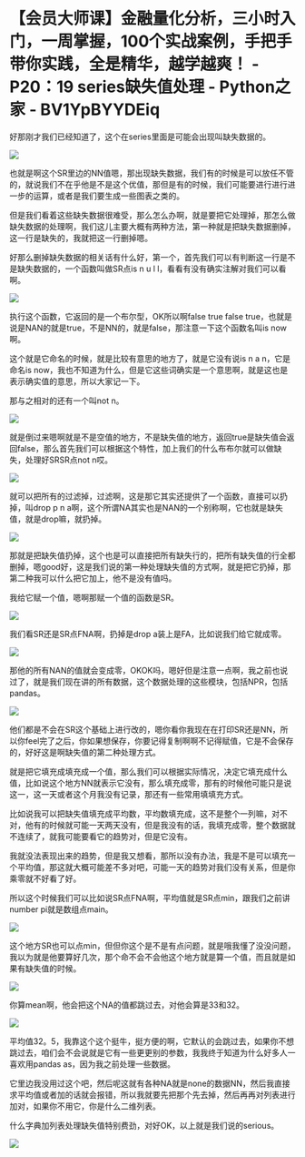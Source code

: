 # 【会员大师课】金融量化分析，三小时入门，一周掌握，100个实战案例，手把手带你实践，全是精华，越学越爽！ - P20：19 series缺失值处理 - Python之家 - BV1YpBYYDEiq

好那刚才我们已经知道了，这个在series里面是可能会出现叫缺失数据的。

![](img/eadc9a61771b0a00cd22d01d28145983_1.png)

也就是啊这个SR里边的NN值嗯，那出现缺失数据，我们有的时候是可以放任不管的，就说我们不在乎他是不是这个优值，那但是有的时候，我们可能要进行进行进一步的运算，或者是我们要生成一些图表之类的。

但是我们看着这些缺失数据很难受，那么怎么办啊，就是要把它处理掉，那怎么做缺失数据的处理啊，我们这儿主要大概有两种方法，第一种就是把缺失数据删掉，这一行是缺失的，我就把这一行删掉嗯。

好那么删掉缺失数据的相关话有什么好，第一个，首先我们可以有判断这一行是不是缺失数据的，一个函数叫做SR点is n u l l，看看有没有确实注解对我们可以看啊。



![](img/eadc9a61771b0a00cd22d01d28145983_3.png)

执行这个函数，它返回的是一个布尔型，OK所以啊false true false true，也就是说是NAN的就是true，不是NN的，就是false，那注意一下这个函数名叫is now啊。

这个就是它命名的时候，就是比较有意思的地方了，就是它没有说is n a n，它是命名is now，我也不知道为什么，但是它这些词确实是一个意思啊，就是这也是表示确实值的意思，所以大家记一下。

那与之相对的还有一个叫not n。

![](img/eadc9a61771b0a00cd22d01d28145983_5.png)

就是倒过来嗯啊就是不是空值的地方，不是缺失值的地方，返回true是缺失值会返回false，那么首先我们可以根据这个特性，加上我们的什么布布尔就可以做缺失，处理好SRSR点not n哎。



![](img/eadc9a61771b0a00cd22d01d28145983_7.png)

就可以把所有的过滤掉，过滤啊，这是那它其实还提供了一个函数，直接可以扔掉，叫drop p n a啊，这个所谓NA其实也是NAN的一个别称啊，它也就是缺失值，就是drop嘛，就扔掉。



![](img/eadc9a61771b0a00cd22d01d28145983_9.png)

那就是把缺失值扔掉，这个也是可以直接把所有缺失行的，把所有缺失值的行全都删掉，嗯good好，这是我们说的第一种处理缺失值的方式啊，就是把它扔掉，那第二种我可以什么把它加上，他不是没有值吗。

我给它赋一个值，嗯啊那赋一个值的函数是SR。

![](img/eadc9a61771b0a00cd22d01d28145983_11.png)

我们看SR还是SR点FNA啊，扔掉是drop a装上是FA，比如说我们给它就成零。

![](img/eadc9a61771b0a00cd22d01d28145983_13.png)

那他的所有NAN的值就会变成零，OKOK吗，嗯好但是注意一点啊，我之前也说过了，就是我们现在讲的所有数据，这个数据处理的这些模块，包括NPR，包括pandas。



![](img/eadc9a61771b0a00cd22d01d28145983_15.png)

他们都是不会在SR这个基础上进行改的，嗯你看你我现在在打印SR还是NN，所以你feel完了之后，你如果想保存，你要记得复制啊啊不记得赋值，它是不会保存的，好好这是啊缺失值的第二种处理方式。

就是把它填充成填充成一个值，那么我们可以根据实际情况，决定它填充成什么值，比如说这个地方NN就表示它没有，那么填充成零，那有的时候他可能只是说这一，这一天或者这个月我没有记录，那还有一些常用填填充方式。

比如说我可以把缺失值填充成平均数，平均数填充成，这不是整个一列嘛，对不对，他有的时候就可能一天两天没有，但是我没有的话，我填充成零，整个数据就不连续了，就我可能要看它的趋势对，但是它没有。

我就没法表现出来的趋势，但是我又想看，那所以没有办法，我是不是可以填充一个平均值，那这就大概可能差不多对吧，可能一天的趋势对我们没有关系，但是你乘零就不好看了好。

所以这个时候我们可以比如说SR点FNA啊，平均值就是SR点min，跟我们之前讲number pi就是数组点main。



![](img/eadc9a61771b0a00cd22d01d28145983_17.png)

这个地方SR也可以点min，但但你这个是不是有点问题，就是哦我懂了没没问题，我以为就是他要算好几次，那个命不会不会他这个地方就是算一个值，而且就是如果有缺失值的时候。



![](img/eadc9a61771b0a00cd22d01d28145983_19.png)

你算mean啊，他会把这个NA的值都跳过去，对他会算是33和32。

![](img/eadc9a61771b0a00cd22d01d28145983_21.png)

平均值32。5，我靠这个这个挺牛，挺方便的啊，它默认的会跳过去，如果你不想跳过去，咱们会不会说就是它有一些更更别的参数，我我终于知道为什么好多人一喜欢用pandas as，因为我之前处理一些数据。

它里边我没用过这个吧，然后呢这就有各种NA就是none的数据NN，然后我直接求平均值或者加的话就会报错，所以我就要先把那个先去掉，然后再再对列表进行加对，如果你不用它，你是什么二维列表。

什么字典加列表处理缺失值特别费劲，对好OK，以上就是我们说的serious。

![](img/eadc9a61771b0a00cd22d01d28145983_23.png)